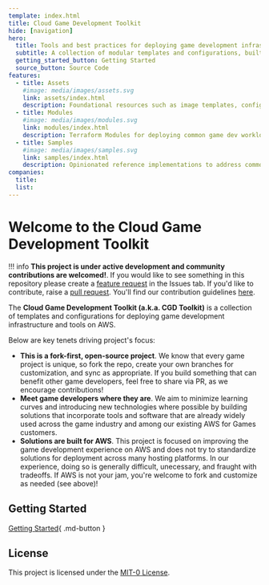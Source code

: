 ```yaml
---
template: index.html
title: Cloud Game Development Toolkit
hide: [navigation]
hero:
  title: Tools and best practices for deploying game development infrastructure on AWS
  subtitle: A collection of modular templates and configurations, built by AWS for the game development community.
  getting_started_button: Getting Started
  source_button: Source Code
features:
  - title: Assets
    #image: media/images/assets.svg
    link: assets/index.html
    description: Foundational resources such as image templates, configurations scripts, and CI/CD pipeline definitions for game development.
  - title: Modules
    #image: media/images/modules.svg
    link: modules/index.html
    description: Terraform Modules for deploying common game dev workloads with best-practices by default.
  - title: Samples
    #image: media/images/samples.svg
    link: samples/index.html
    description: Opinionated reference implementations to address common use cases for expedited game studio setup and battle-tested scenarios from the community.
companies:
  title:
  list:
---
```


# Welcome to the Cloud Game Development Toolkit

!!! info
    **This project is under active development and community contributions are welcomed!**. If you would like to see something in this repository please create a <a href="https://github.com/aws-games/cloud-game-development-toolkit/issues/new?assignees=&labels=feature-request&projects=&template=feature_request.yml&title=Feature+request%3A+TITLE" target="_blank">feature request</a> in the Issues tab. If you'd like to contribute, raise a <a href="https://github.com/aws-games/cloud-game-development-toolkit/pulls/" target="_blank">pull request</a>. You'll find our contribution guidelines [here](https://aws-games.github.io/cloud-game-development-toolkit/latest/contributing.html).

The **Cloud Game Development Toolkit (a.k.a. CGD Toolkit)** is a collection of templates and configurations for deploying game development infrastructure and tools on AWS.

Below are key tenets driving project's focus:

- **This is a fork-first, open-source project**. We know that every game project is unique, so fork the repo, create your own branches for customization, and sync as appropriate. If you build something that can benefit other game developers, feel free to share via PR, as we encourage contributions!
- **Meet game developers where they are**. We aim to minimize learning curves and introducing new technologies where possible by building solutions that incorporate tools and software that are already widely used across the game industry and among our existing AWS for Games customers.
- **Solutions are built for AWS**. This project is focused on improving the game development experience on AWS and does not try to standardize solutions for deployment across many hosting platforms. In our experience, doing so is generally difficult, unecessary, and fraught with tradeoffs. If AWS is not your jam, you're welcome to fork and customize as needed (see above)!

## Getting Started

[Getting Started](https://aws-games.github.io/cloud-game-development-toolkit/latest/getting-started.html){ .md-button  }

## License

This project is licensed under the [MIT-0 License](https://github.com/aws-games/cloud-game-development-toolkit/blob/main/LICENSE).
